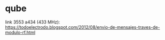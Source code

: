 # qube
link 3553 a434 (433 MHz): 
https://todoelectrodo.blogspot.com/2012/08/envio-de-mensajes-traves-de-modulo-rf.html
